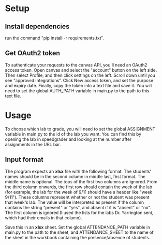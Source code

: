 # Setup
## Install dependencies
run the command "pip install -r requirements.txt".
## Get OAuth2 token
To authenticate your requests to the canvas API, you'll need an OAuth2 access token. Open canvas and select the "account" button on the left side. Then select Profile, and then click settings on the left. Scroll down until you see "approved integrations". Click New access token, and set the purpose and expiry date. Finally, copy the token into a text file and save it. You will need to set the global AUTH_PATH variable in main.py to the path to this text file.
# Usage
To choose which lab to grade, you will need to set the global ASSIGNMENT variable in main.py to the id of the lab you want. You can find this by opening the lab in speedgrader and looking at the number after assignments in the URL bar.
## Input format
<p>The program expects an <b>xlsx</b> file with the following format. The students' names should be in the second column in middle last, first format. The middle name is optional. The tops of the first two columns are ignored. From the third column onwards, the first row should contain the week of the lab (for example, the lab for the week of 9/11 should have a header like "week 9/11"). These columns represent whether or not the student was present that week's lab. The value will be interpreted as present if the column contains the string "present" or "yes", and absent if it is "absent" or "no". The first column is ignored (I used the lists for the labs Dr. Yarrington sent, which had their emails in that column).</p>
Save this in an <b>xlsx</b> sheet. Set the global ATTENDANCE_PATH variable in main.py to the path to the sheet, and ATTENDANCE_SHEET to the name of the sheet in the workbook containing the presence/absence of students.